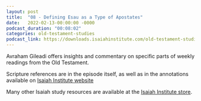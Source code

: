 ```yaml
---
layout: post
title:  "08 - Defining Esau as a Type of Apostates"
date:   2022-02-13-00:00:00 -0000
podcast_duration: "00:08:02"
categories: old-testament-studies
podcast_link: https://downloads.isaiahinstitute.com/old-testament-studies/II-OT-08.mp3
---
```

Avraham Gileadi offers insights and commentary on specific parts of weekly readings from the Old Testament.

Scripture references are in the episode itself, as well as in the annotations available on [Isaiah Institute website](https://isaiahinstitute.com/studies-in-the-old-testament/)

Many other Isaiah study resources are available at the [Isaiah Institute store](https://isaiahinstitute.com/store/).